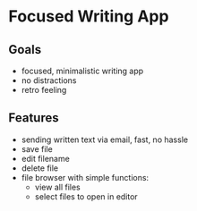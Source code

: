 # Focused Writing App

## Goals

- focused, minimalistic writing app
- no distractions
- retro feeling

## Features

- sending written text via email, fast, no hassle
- save file
- edit filename
- delete file
- file browser with simple functions:
  - view all files
  - select files to open in editor

